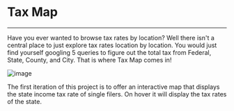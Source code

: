 # Tax Map
---
Have you ever wanted to browse tax rates by location? Well there isn't a central place to just explore tax rates location by location. You would just find yourself googling 5 queries to figure out the total tax from Federal, State, County, and City. 
That is where Tax Map comes in! 

![image](https://github.com/user-attachments/assets/680e8288-248a-4b0c-916a-c36e2f62df4e)


The first iteration of this project is to offer an interactive map that displays the state income tax rate of single filers. On hover it will display the tax rates of the state. 

